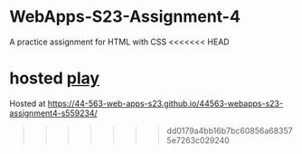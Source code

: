 # WebApps-S23-Assignment-4
A practice assignment for HTML with CSS
<<<<<<< HEAD

hosted [play](https://44-563-web-apps-s23.github.io/44563-webapps-s23-assignment4-s559234/)
=======
Hosted at https://44-563-web-apps-s23.github.io/44563-webapps-s23-assignment4-s559234/
>>>>>>> dd0179a4bb16b7bc60856a683575e7263c029240
